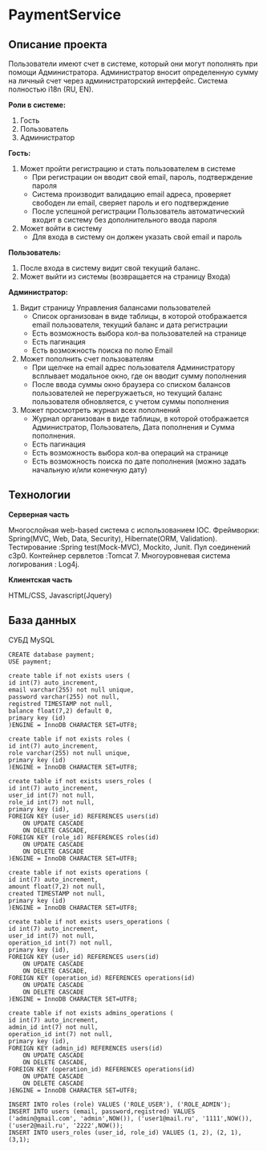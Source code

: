 PaymentService
==============
Описание проекта
----------------

Пользователи имеют счет в системе, который они могут пополнять при помощи Администратора. Администратор вносит определенную сумму на личный счет через администраторский интерфейс. Система полностью i18n (RU, EN).

**Роли в системе:**

1.	Гость
2.	Пользователь
3.	Администратор

**Гость:**

1.	Может пройти регистрацию и стать пользователем в системе
	*	При регистрации он вводит свой email, пароль, подтверждение пароля
	*	Система производит валидацию email адреса, проверяет свободен ли email, сверяет пароль и его подтверждение
	*	После успешной регистрации Пользователь автоматический входит в систему без дополнительного ввода пароля
2.	Может войти в систему 
	*	Для входа в систему он должен указать свой email и пароль 

**Пользователь:**

1.	После входа в систему видит свой текущий баланс.
2.	Может выйти из системы (возвращается на страницу Входа)

**Администратор:**

1.	Видит страницу Управления балансами пользователей 
	*	Список организован в виде таблицы, в которой отображается email пользователя, текущий баланс и дата регистрации
	*	Есть возможность выбора кол-ва пользователей на странице
	*	Есть пагинация
	*	Есть возможность поиска по полю Email
2.	Может пополнить счет пользователям
	*	При щелчке на email адрес пользователя Администратору всплывает модальное окно, где он вводит сумму пополнения
	*	После ввода суммы окно браузера со списком балансов пользователей не перегружаеться, но текущий баланс 		 	пользователя обновляется, с учетом суммы пополнения
3.	Может просмотреть журнал всех пополнений
	*	Журнал организован в виде таблицы, в которой отображается Администратор, Пользователь, Дата пополнения и Сумма пополнения.
	*	Есть пагинация
	*	Есть возможность выбора кол-ва операций на странице
	*	Есть возможность поиска по дате пополнения (можно задать начальную и/или конечную дату)

Технологии
----------

**Серверная часть**

Многослойная web-based система с использованием IOC. Фреймворки: Spring(MVC, Web, Data, Security), Hibernate(ORM, Validation). Тестирование :Spring test(Mock-MVC), Mockito, Junit. Пул соединений c3p0. Контейнер сервлетов :Tomcat 7. Многоуровневая система логирования : Log4j.

**Клиентская часть**

HTML/CSS, Javascript(Jquery)

База данных
-----------

СУБД MySQL

```
CREATE database payment;
USE payment;

create table if not exists users (
id int(7) auto_increment,
email varchar(255) not null unique,
password varchar(255) not null,
registred TIMESTAMP not null,
balance float(7,2) default 0,
primary key (id)
)ENGINE = InnoDB CHARACTER SET=UTF8;

create table if not exists roles (
id int(7) auto_increment,
role varchar(255) not null unique,
primary key (id)
)ENGINE = InnoDB CHARACTER SET=UTF8;

create table if not exists users_roles (
id int(7) auto_increment,
user_id int(7) not null,
role_id int(7) not null,
primary key (id),
FOREIGN KEY (user_id) REFERENCES users(id)
	ON UPDATE CASCADE
    ON DELETE CASCADE,
FOREIGN KEY (role_id) REFERENCES roles(id)
	ON UPDATE CASCADE
	ON DELETE CASCADE
)ENGINE = InnoDB CHARACTER SET=UTF8;

create table if not exists operations (
id int(7) auto_increment,
amount float(7,2) not null,
created TIMESTAMP not null,
primary key (id)
)ENGINE = InnoDB CHARACTER SET=UTF8;

create table if not exists users_operations (
id int(7) auto_increment,
user_id int(7) not null,
operation_id int(7) not null,
primary key (id),
FOREIGN KEY (user_id) REFERENCES users(id)
	ON UPDATE CASCADE
    ON DELETE CASCADE,
FOREIGN KEY (operation_id) REFERENCES operations(id)
	ON UPDATE CASCADE
	ON DELETE CASCADE
)ENGINE = InnoDB CHARACTER SET=UTF8;

create table if not exists admins_operations (
id int(7) auto_increment,
admin_id int(7) not null,
operation_id int(7) not null,
primary key (id),
FOREIGN KEY (admin_id) REFERENCES users(id)
	ON UPDATE CASCADE
    ON DELETE CASCADE,
FOREIGN KEY (operation_id) REFERENCES operations(id)
	ON UPDATE CASCADE
	ON DELETE CASCADE
)ENGINE = InnoDB CHARACTER SET=UTF8;

INSERT INTO roles (role) VALUES ('ROLE_USER'), ('ROLE_ADMIN');  
INSERT INTO users (email, password,registred) VALUES ('admin@gmail.com', 'admin',NOW()), ('user1@mail.ru', '1111',NOW()), ('user2@mail.ru', '2222',NOW());  
INSERT INTO users_roles (user_id, role_id) VALUES (1, 2), (2, 1), (3,1);  
```
